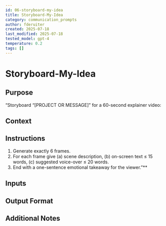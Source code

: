 ```yaml
---
id: 06-storyboard-my-idea
title: Storyboard-My-Idea
category: communication_prompts
author: fderuiter
created: 2025-07-18
last_modified: 2025-07-18
tested_model: gpt-4
temperature: 0.2
tags: []
---
```


# Storyboard-My-Idea

## Purpose

“Storyboard “[PROJECT OR MESSAGE]” for a 60-second explainer video:

## Context

## Instructions

1. Generate exactly 6 frames.
1. For each frame give (a) scene description, (b) on-screen text ≤ 15 words, (c) suggested voice-over ≤ 20 words.
1. End with a one-sentence emotional takeaway for the viewer.”**

## Inputs

## Output Format

## Additional Notes
